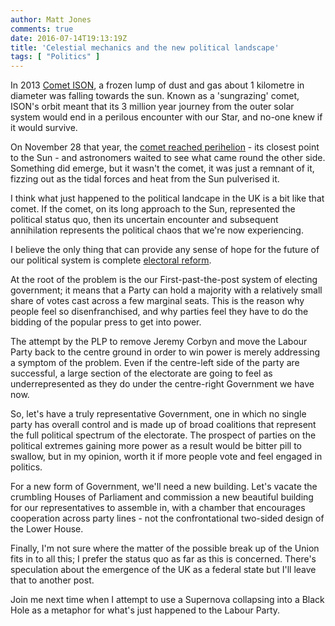 ```yaml
---
author: Matt Jones
comments: true
date: 2016-07-14T19:13:19Z
title: 'Celestial mechanics and the new political landscape'
tags: [ "Politics" ]
---
```

In 2013 [Comet ISON](https://en.wikipedia.org/wiki/Comet_ISON), a frozen lump of dust and gas about 1 kilometre in diameter was falling towards the sun. Known as a 'sungrazing' comet, ISON's orbit meant that its 3 million year journey from the outer solar system would end in a perilous encounter with our Star, and no-one knew if it would survive. 

On November 28 that year, the [comet reached perihelion](https://www.youtube.com/watch?v=kcROVqmF9SY) - its closest point to the Sun - and astronomers waited to see what came round the other side. Something did emerge, but it wasn't the comet, it was just a remnant of it, fizzing out as the tidal forces and heat from the Sun pulverised it.

I think what just happened to the political landcape in the UK is a bit like that comet. If the comet, on its long approach to the Sun, represented the political status quo, then its uncertain encounter and subsequent annihilation represents the political chaos that we're now experiencing. 

I believe the only thing that can provide any sense of hope for the future of our political system is complete [electoral reform](http://www.electoral-reform.org.uk/).

At the root of the problem is the our First-past-the-post system of electing government; it means that a Party can hold a majority with a relatively small share of votes cast across a few marginal seats. This is the reason why people feel so disenfranchised, and why parties feel they have to do the bidding of the popular press to get into power.

The attempt by the PLP to remove Jeremy Corbyn and move the Labour Party back to the centre ground in order to win power is merely addressing a symptom of the problem. Even if the centre-left side of the party are successful, a large section of the electorate are going to feel as underrepresented as they do under the centre-right Government we have now.

So, let's have a truly representative Government, one in which no single party has overall control and is made up of broad coalitions that represent the full political spectrum of the electorate. The prospect of parties on the political extremes gaining more power as a result would be bitter pill to swallow, but in my opinion, worth it if more people vote and feel engaged in politics.

For a new form of Government, we'll need a new building. Let's vacate the crumbling Houses of Parliament and commission a new beautiful building for our representatives to assemble in, with a chamber that encourages cooperation across party lines - not the confrontational two-sided design of the Lower House.

Finally, I'm not sure where the matter of the possible break up of the Union fits in to all this; I prefer the status quo as far as this is concerned. There's speculation about the emergence of the UK as a federal state but I'll leave that to another post.

Join me next time when I attempt to use a Supernova collapsing into a Black Hole as a metaphor for what's just happened to the Labour Party.
